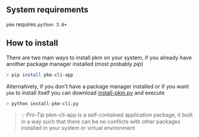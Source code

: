 ## System requirements

`pkm` requires `python 3.8+` 

## How to install

There are two main ways to install pkm on your system, if you already have another package manager installed
(most probably <i>pip</i>)

```bash
> pip install pkm-cli-app
``` 

Alternatively, if you don't have a package manager installed or if you want `pkm` to install itself you can
download [install-pkm.py](/downloads/install-pkm-cli.py) and execute

```bash
> python install-pkm-cli.py
```

> <i>💡 Pro-Tip</i> pkm-cli-app is a self-contained application package, 
> it built in a way such that there can be no conflicts with other packages installed in
> your system or virtual environment  